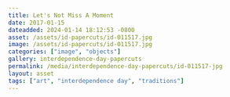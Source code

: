 ```yaml
---
title: Let's Not Miss A Moment
date: 2017-01-15
dateadded: 2024-01-14 18:12:53 -0800
asset: /assets/id-papercuts/id-011517.jpg
image: /assets/id-papercuts/id-011517.jpg
categories: ["image", "objects"]
gallery: interdependence-day-papercuts
permalink: /media/interdependence-day-papercuts/id-011517-jpg
layout: asset
tags: ["art", "interdependence day", "traditions"]
--- 
```

